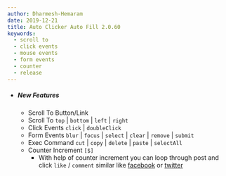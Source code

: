 ```yaml
---
author: Dharmesh-Hemaram
date: 2019-12-21
title: Auto Clicker Auto Fill 2.0.60
keywords:
  - scroll to
  - click events
  - mouse events
  - form events
  - counter
  - release
---
```


- ##### New Features
  - Scroll To Button/Link
  - Scroll To `top` \| `bottom` \| `left` \| `right`
  - Click Events `click` \| `doubleClick`
  - Form Events `blur` \| `focus` \| `select` \| `clear` \| `remove` \| `submit`
  - Exec Command `cut` \| `copy` \| `delete` \| `paste` \| `selectAll`
  - Counter Increment `[$]`
    - With help of counter increment you can loop through post and click `like` / `comment` similar like [facebook](https://www.facebook.com/) or [twitter](https://twitter.com/)